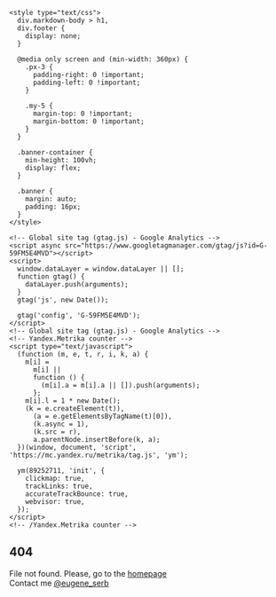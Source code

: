 <html lang="en-us" dir="ltr" xmlns="http://www.w3.org/1999/xhtml">
  <head>
    <meta charset="UTF-8" />
    <meta http-equiv="X-UA-Compatible" content="IE=edge" />
    <meta name="viewport" content="width=device-width, initial-scale=1" />
    <meta name="theme-color" media="(prefers-color-scheme: light)" content="#4ECBD9" />
    <meta name="theme-color" media="(prefers-color-scheme: dark)" content="#087E8B" />
    <meta name="color-scheme" content="light dark" />
    <link rel="canonical" href="https://wavelovers.ru/404" />
    <link rel="icon" type="image/x-icon" href="/img/favicon.ico" />
    <link rel="icon" type="image/png" sizes="16x16" href="/img/favicon-16x16.png" />
    <link rel="icon" type="image/png" sizes="32x32" href="/img/favicon-32x32.png" />
    <link rel="icon" type="image/png" sizes="192x192" href="/img/android-chrome-192x192.png" />
    <link rel="icon" type="image/png" sizes="512x512" href="/img/android-chrome-512x512.png" />
    <link rel="apple-touch-icon" sizes="180x180" href="/img/apple-touch-icon.png" />
    <link rel="manifest" href="/site.webmanifest" />
    <link rel="stylesheet" type="text/css" href="/css/styles.css" />

    <style type="text/css">
      div.markdown-body > h1,
      div.footer {
        display: none;
      }

      @media only screen and (min-width: 360px) {
        .px-3 {
          padding-right: 0 !important;
          padding-left: 0 !important;
        }

        .my-5 {
          margin-top: 0 !important;
          margin-bottom: 0 !important;
        }
      }

      .banner-container {
        min-height: 100vh;
        display: flex;
      }

      .banner {
        margin: auto;
        padding: 16px;
      }
    </style>

    <!-- Global site tag (gtag.js) - Google Analytics -->
    <script async src="https://www.googletagmanager.com/gtag/js?id=G-59FM5E4MVD"></script>
    <script>
      window.dataLayer = window.dataLayer || [];
      function gtag() {
        dataLayer.push(arguments);
      }
      gtag('js', new Date());

      gtag('config', 'G-59FM5E4MVD');
    </script>
    <!-- Global site tag (gtag.js) - Google Analytics -->
    <!-- Yandex.Metrika counter -->
    <script type="text/javascript">
      (function (m, e, t, r, i, k, a) {
        m[i] =
          m[i] ||
          function () {
            (m[i].a = m[i].a || []).push(arguments);
          };
        m[i].l = 1 * new Date();
        (k = e.createElement(t)),
          (a = e.getElementsByTagName(t)[0]),
          (k.async = 1),
          (k.src = r),
          a.parentNode.insertBefore(k, a);
      })(window, document, 'script', 'https://mc.yandex.ru/metrika/tag.js', 'ym');

      ym(89252711, 'init', {
        clickmap: true,
        trackLinks: true,
        accurateTrackBounce: true,
        webvisor: true,
      });
    </script>
    <!-- /Yandex.Metrika counter -->

  </head>
  <body>
    <section class="banner-container">
      <div class="banner">
        <h1>404</h1>
        <span>File not found. Please, go to the </span>
        <a href="https://wavelovers.ru/" target="_self">homepage</a><br />
        <span>Contact me </span>
        <a href="https://t.me/eugene_serb/" target="_blank">@eugene_serb</a>
      </div>
    </section>
    <noscript>
      <div>
        <img
          src="https://mc.yandex.ru/watch/89252711"
          style="position: absolute; left: -9999px"
          alt=""
        />
      </div>
    </noscript>
  </body>
</html>
